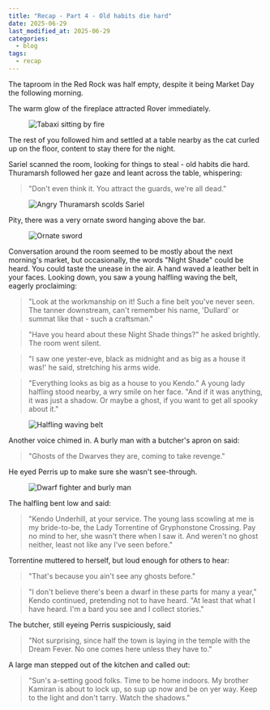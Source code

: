 ```yaml
---
title: "Recap - Part 4 - Old habits die hard"
date: 2025-06-29
last_modified_at: 2025-06-29
categories:
  - blog
tags:
  - recap
---
```


The taproom in the Red Rock was half empty, despite it being Market Day the following morning. 

The warm glow of the fireplace attracted Rover immediately. 

<figure class="image-caption">
  <img src="{{ site.baseurl }}/assets/images/rover-sitting-by-fire.png" alt="Tabaxi sitting by fire">
</figure>

The rest of you followed him and settled at a table nearby as the cat curled up on the floor, content to stay there for the night.

Sariel scanned the room, looking for things to steal - old habits die hard. Thuramarsh followed her gaze and leant across the table, whispering:

>"Don't even think it. You attract the guards, we're all dead." 

<figure class="image-caption">
  <img src="{{ site.baseurl }}/assets/images/angry-thuramarsh-scolds-sariel.png" alt="Angry Thuramarsh scolds Sariel">
</figure>

Pity, there was a very ornate sword hanging above the bar. 

<figure class="image-caption">
  <img src="{{ site.baseurl }}/assets/images/ornate-sword.png" alt="Ornate sword">
</figure>

Conversation around the room seemed to be mostly about the next morning's market, but occasionally, the words "Night Shade" could be heard. You could taste the unease in the air. A hand waved a leather belt in your faces. Looking down, you saw a young halfling waving the belt, eagerly proclaiming:

<blockquote> "Look at the workmanship on it! Such a fine belt you've never seen. The tanner downstream, can't remember his name, 'Dullard' or summat like that - such a craftsman." </blockquote>

<blockquote>"Have you heard about these Night Shade things?" he asked brightly. The room went silent. </blockquote>

<blockquote>"I saw one yester-eve, black as midnight and as big as a house it was!' he said, stretching his arms wide.</blockquote>

<blockquote>"Everything looks as big as a house to you Kendo." A young lady halfling stood nearby, a wry smile on her face. "And if it was anything, it was just a shadow. Or maybe a ghost, if you want to get all spooky about it."</blockquote>

<figure class="image-caption">
  <img src="{{ site.baseurl }}/assets/images/halfling-swinging-belt.png" alt="Halfling waving belt">
</figure>

Another voice chimed in. A burly man with a butcher's apron on said:
>"Ghosts of the Dwarves they are, coming to take revenge." 

He eyed Perris up to make sure she wasn't see-through.

<figure class="image-caption">
  <img src="{{ site.baseurl }}/assets/images/peris-burly-man.png" alt="Dwarf fighter and burly man">
</figure>



The halfling bent low and said: 

<blockquote>"Kendo Underhill, at your service. The young lass scowling at me is my bride-to-be, the Lady Torrentine of Gryphonstone Crossing. Pay no mind to her, she wasn't there when I saw it. And weren't no ghost neither, least not like any I've seen before."</blockquote>

Torrentine muttered to herself, but loud enough for others to hear: 
>"That's because you ain't see any ghosts before."

<blockquote>"I don't believe there's been a dwarf in these parts for many a year," Kendo continued, pretending not to have heard. "At least that what I have heard. I'm a bard you see and I collect stories."</blockquote>

The butcher, still eyeing Perris suspiciously, said 
>"Not surprising, since half the town is laying in the temple with the Dream Fever. No one comes here unless they have to."

A large man stepped out of the kitchen and called out:
>"Sun's a-setting good folks. Time to be home indoors. My brother Kamiran is about to lock up, so sup up now and be on yer way. Keep to the light and don't tarry. Watch the shadows."


